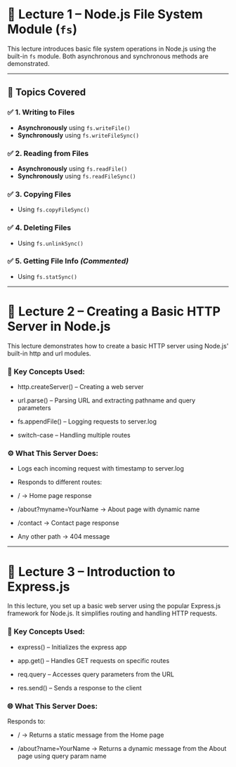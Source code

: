 # 📘 Lecture 1 – Node.js File System Module (`fs`)

This lecture introduces basic file system operations in Node.js using the built-in `fs` module. Both asynchronous and synchronous methods are demonstrated.

---

## 📄 Topics Covered

### ✅ 1. Writing to Files
- **Asynchronously** using `fs.writeFile()`
- **Synchronously** using `fs.writeFileSync()`

### ✅ 2. Reading from Files
- **Asynchronously** using `fs.readFile()`
- **Synchronously** using `fs.readFileSync()`

### ✅ 3. Copying Files
- Using `fs.copyFileSync()`

### ✅ 4. Deleting Files
- Using `fs.unlinkSync()`

### ✅ 5. Getting File Info *(Commented)*
- Using `fs.statSync()`

---

# 📘 Lecture 2 – Creating a Basic HTTP Server in Node.js

This lecture demonstrates how to create a basic HTTP server using Node.js' built-in http and url modules.

### 🔧 Key Concepts Used:
- http.createServer() – Creating a web server

- url.parse() – Parsing URL and extracting pathname and query parameters

- fs.appendFile() – Logging requests to server.log

- switch-case – Handling multiple routes

### ⚙️ What This Server Does:
- Logs each incoming request with timestamp to server.log

- Responds to different routes:

- / → Home page response

- /about?myname=YourName → About page with dynamic name

- /contact → Contact page response

- Any other path → 404 message

--- 

# 📘 Lecture 3 – Introduction to Express.js

In this lecture, you set up a basic web server using the popular Express.js framework for Node.js. It simplifies routing and handling HTTP requests.

### 🔧 Key Concepts Used:
- express() – Initializes the express app

- app.get() – Handles GET requests on specific routes

- req.query – Accesses query parameters from the URL

- res.send() – Sends a response to the client

### 🌐 What This Server Does:

Responds to:

- / → Returns a static message from the Home page

- /about?name=YourName → Returns a dynamic message from the About page using query param name